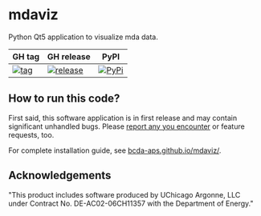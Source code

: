 # mdaviz

Python Qt5 application to visualize mda data.

GH tag | GH release | PyPI
--- | --- | --- 
[![tag](https://img.shields.io/github/tag/BCDA-APS/mdaviz.svg)](https://github.com/BCDA-APS/mdaviz/tags) | [![release](https://img.shields.io/github/release/BCDA-APS/mdaviz.svg)](https://github.com/BCDA-APS/mdaviz/releases) | [![PyPi](https://img.shields.io/pypi/v/mdaviz.svg)](https://pypi.python.org/pypi/mdaviz)

## How to run this code?

First said, this software application is in first release and may contain significant unhandled
bugs.  Please [report any you encounter](https://github.com/BCDA-APS/mdaviz/issues/new) or
feature requests, too.

For complete installation guide, see [bcda-aps.github.io/mdaviz/](bcda-aps.github.io/mdaviz/).

## Acknowledgements

"This product includes software produced by UChicago Argonne, LLC 
under Contract No. DE-AC02-06CH11357 with the Department of Energy."
